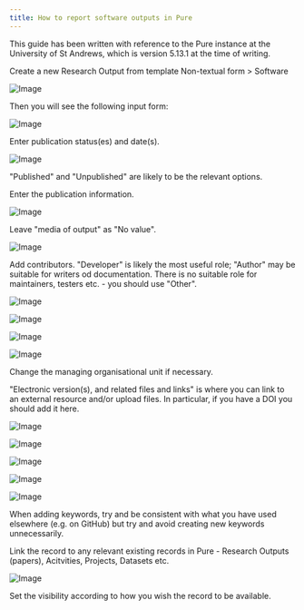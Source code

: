 ```yaml
---
title: How to report software outputs in Pure
---
```


This guide has been written with reference to the Pure instance at the
University of St Andrews, which is version 5.13.1 at the time of writing.

Create a new Research Output from template Non-textual form > Software

![Image](PureImages/01_FindTemplate.png)

Then you will see the following input form:

![Image](PureImages/02_InputForm.png)

Enter publication status(es) and date(s).

![Image](PureImages/03_PublicationStatus.png)

"Published" and "Unpublished" are likely to be the relevant options.

Enter the publication information.

![Image](PureImages/04_Title.png)

Leave "media of output" as "No value".

![Image](PureImages/05_Media.png)

Add contributors. "Developer" is likely the most useful role; "Author" may be
suitable for writers od documentation. There is no suitable role for
maintainers, testers etc. - you should use "Other".

![Image](PureImages/06_FindAuthor.png)

![Image](PureImages/07_AddAuthor.png)

![Image](PureImages/08_AuthorRole.png)

![Image](PureImages/09_TwoAuthors.png)

Change the managing organisational unit if necessary.

"Electronic version(s), and related files and links" is where you can link to
an external resource and/or upload files. In particular, if you have a DOI you
should add it here.

![Image](PureImages/10_Publisher.png)

![Image](PureImages/11_Find_Publisher.png)

![Image](PureImages/12_Versions.png)

![Image](PureImages/13_FinalPublished.png)

![Image](PureImages/14_GitHubTag.png)

When adding keywords, try and be consistent with what you have used elsewhere
(e.g. on GitHub) but try and avoid creating new keywords unnecessarily.

Link the record to any relevant existing records in Pure - Research Outputs
(papers), Acitvities, Projects, Datasets etc.

![Image](PureImages/15_Relations.png)

Set the visibility according to how you wish the record to be available.

